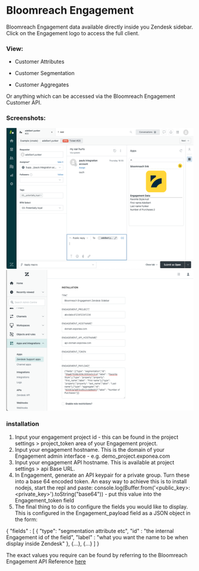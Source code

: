 
# Bloomreach Engagement

 Bloomreach Engagement data available directly inside you Zendesk sidebar. Click on the Engagement logo to access the full client.

  

### View:

* Customer Attributes

* Customer Segmentation

* Customer Aggregates

Or anything which can be accessed via the Bloomreach Engagement Customer API.
    
### Screenshots:

![sidebar_widget](./assets/screenshot-0.png)
![configuration](./assets/screenshot-1.png)

### installation

1) Input your engagement project id - this can be found in the project settings > project_token area of your Engagement project.
2) Input your engagement hostname. This is the domain of your Engagement admin interface - e.g. demo_project.exponea.com  
3) Input your engagement API hostname. This is available at project settings > api Base URL.
4) In Engagement, generate an API keypair for a private group. Turn these into a base 64 encoded token. An easy way to achieve this is to install nodejs, start the repl and paste: console.log(Buffer.from('<public_key>:<private_key>').toString("base64")) - put this value into the Engagement_token field
5) The final thing to do is to configure the fields you would like to display. This is configured in the Engagement_payload field as a JSON object in the form:

{
  "fields" : [
  {
	   "type": "segmentation attribute etc",
	   "id" : "the internal Engagement id of the field",
	   "label" : "what you want the name to be when display inside Zendesk"
	 },
	 {...},
	 {...}
   ]
} 

The exact values you require can be found by referring to the Bloomreach Engagement API Reference [here](https://documentation.bloomreach.com/engagement/reference/welcome)